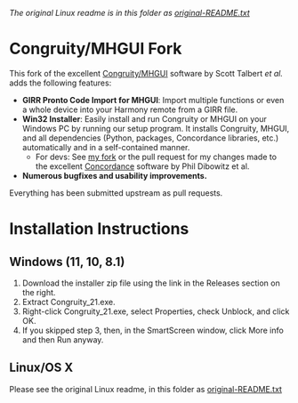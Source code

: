 *The original Linux readme is in this folder as [original-README.txt](https://github.com/Ben-Meister/congruity/blob/master/original-README.txt)*
# Congruity/MHGUI Fork
This fork of the excellent [Congruity/MHGUI](https://github.com/congruity/congruity) software by Scott Talbert *et al.* adds the following features:
* **GIRR Pronto Code Import for MHGUI**: Import multiple functions or even a whole device into your Harmony remote from a GIRR file.
* **Win32 Installer**: Easily install and run Congruity or MHGUI on your Windows PC by running our setup program. It installs Congruity, MHGUI, and all dependencies (Python, packages, Concordance libraries, etc.) automatically and in a self-contained manner.
    * For devs: See [my fork](https://github.com/Ben-Meister/concordance) or the pull request for my changes made to the excellent [Concordance](https://github.com/jaymzh/concordance) software by Phil Dibowitz et al.
* **Numerous bugfixes and usability improvements.**

Everything has been submitted upstream as pull requests.

# Installation Instructions
## Windows (11, 10, 8.1)
1. Download the installer zip file using the link in the Releases section on the right.
2. Extract Congruity_21.exe.
3. Right-click Congruity_21.exe, select Properties, check Unblock, and click OK.
4. If you skipped step 3, then, in the SmartScreen window, click More info and then Run anyway.

## Linux/OS X
Please see the original Linux readme, in this folder as [original-README.txt](https://github.com/Ben-Meister/congruity/blob/master/original-README.txt)
